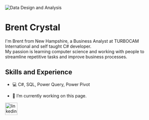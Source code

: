 ![Data Design and Analysis](https://images.unsplash.com/photo-1594477898765-b9ad43ad9cfc?ixid=MnwxMjA3fDB8MHxzZWFyY2h8NzR8fGNvbGxhYm9yYXRpb258ZW58MHx8MHx8&ixlib=rb-1.2.1&auto=format&fit=crop&w=500&q=60)

# Brent Crystal
I'm Brent from New Hampshire, a Business Analyst at TURBOCAM International and self taught C# developer.  
My passion is learning computer science and working with people to streamline repetitive tasks and improve business processes.

## Skills and Experience
* 💻 C#, SQL, Power Query, Power Pivot

- 🔭 I’m currently working on this page. 


[<img src='https://cdn.jsdelivr.net/npm/simple-icons@3.0.1/icons/linkedin.svg' alt='linkedin' height='40'>](https://www.linkedin.com/in/brent-crystal-2gb3tg317/)  

